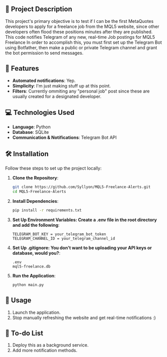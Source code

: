## 🎯 Project Description
This project's primary objective is to test if I can be the first MetaQuotes developers to apply for a freelance job from the MQL5 website, since other developers often flood these positions minutes after they are published.
This code notifies Telegram of any new, real-time Job postings for MQL5 Freelance In order to accomplish this, you must first set up the Telegram Bot using Botfather, then make a public or private Telegram channel and grant the bot permission to send messages.

## 🌟 Features
- **Automated notifications**: Yep.
- **Simplicity**: I'm just making stuff up at this point.
- **Filters**: Currently ommiting any "personal job" post since these are usually created for a designated developer.
  
## 💻 Technologies Used
- **Language**: Python
- **Database**: SQLite
- **Communication & Notifications**: Telegram Bot API

## 🛠️ Installation
Follow these steps to set up the project locally:
1. **Clone the Repository**:
   ```bash
   git clone https://github.com/Syllyon/MQL5-Freelance-Alerts.git
   cd MQL5-Freelance-Alerts
2. **Install Dependencies**:
   ```bash
   pip install -r requirements.txt
3. **Set Up Environment Variables: Create a .env file in the root directory and add the following**:
   ```text
   TELEGRAM_BOT_KEY = your_telegram_bot_token
   TELEGRAM_CHANNEL_ID = your_telegram_channel_id
3. **Set Up .gitignore: You don't want to be uploading your API keys or database, would you?**:
   ```text
   .env
   mql5-freelance.db
4. **Run the Application**:
   ```bash
   python main.py

## 🧪 Usage
1. Launch the application.
2. Stop manually refreshing the website and get real-time notifications :)

## 🧪 To-do List
1. Deploy this as a background service.
2. Add more notification methods.
